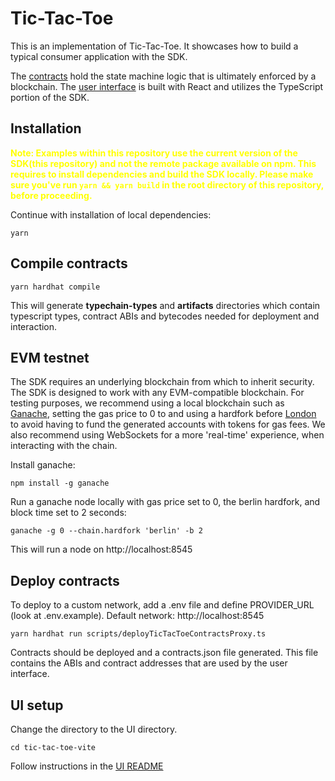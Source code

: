 # Tic-Tac-Toe

This is an implementation of Tic-Tac-Toe. It showcases how to build a typical consumer application with the SDK.

The [contracts](./contracts/) hold the state machine logic that is ultimately enforced by a blockchain.
The [user interface](./tic-tac-toe-vite/) is built with React and utilizes the TypeScript portion of the SDK. 

## Installation
<b style="color: yellow;">Note: Examples within this repository use the current version of the SDK(this repository) and not the remote package available on npm. This requires to install dependencies and build the SDK locally. Please make sure you've run `yarn && yarn build` in the root directory of this repository, before proceeding. </b>

Continue with installation of local dependencies:
```shell
yarn
```
## Compile contracts
```shell
yarn hardhat compile
```
This will generate <b>typechain-types</b> and <b>artifacts</b> directories which contain typescript types, contract ABIs and bytecodes needed for deployment and interaction.
## EVM testnet
The SDK requires an underlying blockchain from which to inherit security. The SDK is designed to work with any EVM-compatible blockchain. For testing purposes, we recommend using a local blockchain such as [Ganache](https://www.npmjs.com/package/ganache), setting the gas price to 0 to and using a hardfork before [London](https://ethereum.org/en/history/#london) to avoid having to fund the generated accounts with tokens for gas fees. We also recommend using WebSockets for a more 'real-time' experience, when interacting with the chain.

Install ganache:
```shell
npm install -g ganache
```
Run a ganache node locally with gas price set to 0, the berlin hardfork, and block time set to 2 seconds:
```shell
ganache -g 0 --chain.hardfork 'berlin' -b 2
```
This will run a node on http://localhost:8545

## Deploy contracts
To deploy to a custom network, add a .env file and define PROVIDER_URL (look at .env.example). Default network: http://localhost:8545
```shell
yarn hardhat run scripts/deployTicTacToeContractsProxy.ts
```
Contracts should be deployed and a contracts.json file generated.
This file contains the ABIs and contract addresses that are used by the user interface.

## UI setup
Change the directory to the UI directory.
```shell
cd tic-tac-toe-vite
```
Follow instructions in the [UI README](./tic-tac-toe-vite/README.md)
